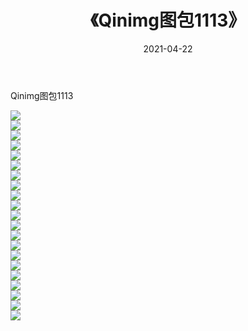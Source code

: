 ﻿---
layout: post
title:  《Qinimg图包1113》
date:   2021-04-22
img: http://imgx.orgx.ga/Qinimg图包/Qinimg图包1113/000.jpg
categories: [美女, 清纯, 唯美]
---

Qinimg图包1113

 ![](http://imgx.orgx.ga/Qinimg图包/Qinimg图包1113/001.jpg) <br>![](http://imgx.orgx.ga/Qinimg图包/Qinimg图包1113/002.jpg) <br>![](http://imgx.orgx.ga/Qinimg图包/Qinimg图包1113/003.jpg) <br>![](http://imgx.orgx.ga/Qinimg图包/Qinimg图包1113/004.jpg) <br>![](http://imgx.orgx.ga/Qinimg图包/Qinimg图包1113/005.jpg) <br>![](http://imgx.orgx.ga/Qinimg图包/Qinimg图包1113/006.jpg) <br>![](http://imgx.orgx.ga/Qinimg图包/Qinimg图包1113/007.jpg) <br>![](http://imgx.orgx.ga/Qinimg图包/Qinimg图包1113/008.jpg) <br>![](http://imgx.orgx.ga/Qinimg图包/Qinimg图包1113/009.jpg) <br>![](http://imgx.orgx.ga/Qinimg图包/Qinimg图包1113/010.jpg) <br>![](http://imgx.orgx.ga/Qinimg图包/Qinimg图包1113/011.jpg) <br>![](http://imgx.orgx.ga/Qinimg图包/Qinimg图包1113/012.jpg) <br>![](http://imgx.orgx.ga/Qinimg图包/Qinimg图包1113/013.jpg) <br>![](http://imgx.orgx.ga/Qinimg图包/Qinimg图包1113/014.jpg) <br>![](http://imgx.orgx.ga/Qinimg图包/Qinimg图包1113/015.jpg) <br>![](http://imgx.orgx.ga/Qinimg图包/Qinimg图包1113/016.jpg) <br>![](http://imgx.orgx.ga/Qinimg图包/Qinimg图包1113/017.jpg) <br>![](http://imgx.orgx.ga/Qinimg图包/Qinimg图包1113/018.jpg) <br>![](http://imgx.orgx.ga/Qinimg图包/Qinimg图包1113/019.jpg) <br>![](http://imgx.orgx.ga/Qinimg图包/Qinimg图包1113/020.jpg) <br>![](http://imgx.orgx.ga/Qinimg图包/Qinimg图包1113/021.jpg) <br>
